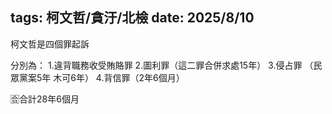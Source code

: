 tags: 柯文哲/貪汙/北檢
date: 2025/8/10
---
柯文哲是四個罪起訴

分別為：
1.違背職務收受賄賂罪
2.圖利罪（這二罪合併求處15年）
3.侵占罪 （民眾黨案5年 木可6年）
4.背信罪（2年6個月）

🈴合計28年6個月
